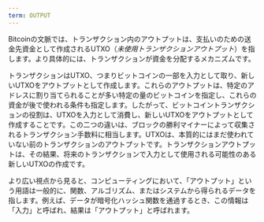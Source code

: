 ```yaml
---
term: OUTPUT
---
```


Bitcoinの文脈では、トランザクション内のアウトプットは、支払いのための送金先資金として作成されるUTXO（*未使用トランザクションアウトプット*）を指します。より具体的には、トランザクションが資金を分配するメカニズムです。

トランザクションはUTXO、つまりビットコインの一部を入力として取り、新しいUTXOをアウトプットとして作成します。これらのアウトプットは、特定のアドレスに割り当てられることが多い特定の量のビットコインを指定し、これらの資金が後で使われる条件も指定します。したがって、ビットコイントランザクションの役割は、UTXOを入力として消費し、新しいUTXOをアウトプットとして作成することです。この二つの違いは、ブロックの勝利マイナーによって収集されるトランザクション手数料に相当します。UTXOは、本質的にはまだ使われていない前のトランザクションのアウトプットです。トランザクションアウトプットは、その結果、将来のトランザクションで入力として使用される可能性のある新しいUTXOの作成です。

より広い視点から見ると、コンピューティングにおいて、「アウトプット」という用語は一般的に、関数、アルゴリズム、またはシステムから得られるデータを指します。例えば、データが暗号化ハッシュ関数を通過するとき、この情報は「入力」と呼ばれ、結果は「アウトプット」と呼ばれます。